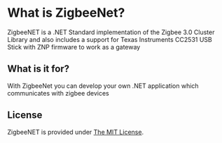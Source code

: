 # What is ZigbeeNet?

ZigbeeNET is a .NET Standard implementation of the Zigbee 3.0 Cluster Library and also includes a support for Texas Instruments CC2531 USB Stick with ZNP firmware to work as a gateway

## What is it for?

With ZigbeeNet you can develop your own .NET application which communicates with zigbee devices

## License
ZigbeeNET is provided under [The MIT License](https://github.com/Mr-Markus/ZigbeeNet/blob/master/LICENSE).